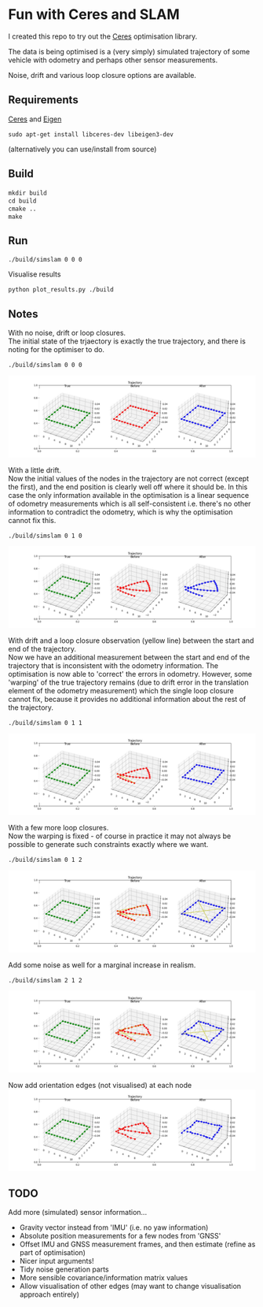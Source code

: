 # Fun with Ceres and SLAM
I created this repo to try out the [Ceres](http://ceres-solver.org/) optimisation library.

The data is being optimised is a (very simply) simulated trajectory of some vehicle with odometry and perhaps other sensor measurements.

Noise, drift and various loop closure options are available.

## Requirements
[Ceres](http://ceres-solver.org/) and [Eigen](https://eigen.tuxfamily.org/dox/GettingStarted.html)
```shell script
sudo apt-get install libceres-dev libeigen3-dev
```
(alternatively you can use/install from source)

## Build
```shell script
mkdir build
cd build
cmake ..
make
```


## Run
```shell script
./build/simslam 0 0 0
```
Visualise results
```shell script
python plot_results.py ./build
```

## Notes
With no noise, drift or loop closures.  
The initial state of the trjaectory is exactly the true trajectory, and there is noting for the optimiser to do.
```shell script
./build/simslam 0 0 0
```
![](images/plot_0_no_noise.jpg)

With a little drift.  
Now the initial values of the nodes in the trajectory are not correct (except the first), and the end position is clearly well off where it should be. In this case the only information available in the optimisation is a linear sequence of odometry measurements which is all self-consistent i.e. there's no other information to contradict the odometry, which is why the optimisation cannot fix this.
```shell script
./build/simslam 0 1 0
```
![](images/plot_1_drift.jpg)

With drift and a loop closure observation (yellow line) between the start and end of the trajectory.  
Now we have an additional measurement between the start and end of the trajectory that is inconsistent with the odometry information. The optimisation is now able to 'correct' the errors in odometry. However, some 'warping' of the true trajectory remains (due to drift error in the translation element of the odometry measurement) which the single loop closure cannot fix, because it provides no additional information about the rest of the trajectory.   
```shell script
./build/simslam 0 1 1
```
![](images/plot_2_drift_1_loop.jpg)

With a few more loop closures.  
Now the warping is fixed - of course in practice it may not always be possible to generate such constraints exactly where we want.
```shell script
./build/simslam 0 1 2
```
![](images/plot_3_drift_more_loops.jpg)

Add some noise as well for a marginal increase in realism.
```shell script
./build/simslam 2 1 2
```
![](images/plot_4_add_noise.jpg)

Now add orientation edges (not visualised) at each node
![](images/plot_5_with_orientation_edges.jpg)


## TODO
Add more (simulated) sensor information...
 - Gravity vector instead from 'IMU' (i.e. no yaw information)
 - Absolute position measurements for a few nodes from 'GNSS'
 - Offset IMU and GNSS measurement frames, and then estimate (refine as part of optimisation)
 - Nicer input arguments!
 - Tidy noise generation parts
 - More sensible covariance/information matrix values
 - Allow visualisation of other edges (may want to change visualisation approach entirely)
 